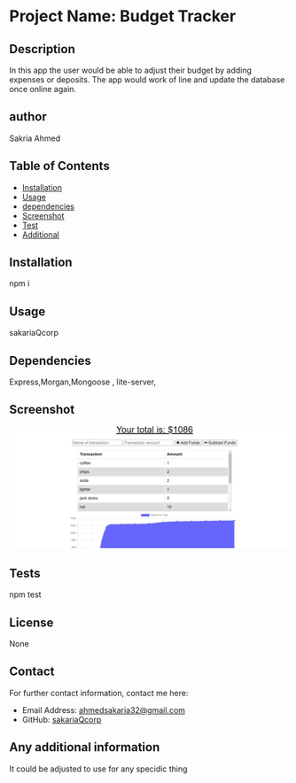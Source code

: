
# Project Name: Budget Tracker
 
  ## Description
  In this app the user would be able to adjust their budget by adding expenses or deposits. The app would work of line and update the database once online again.
  ## author
  Sakria Ahmed

  ## Table of Contents
  - [Installation](#installation)
  - [Usage](#usage)
  - [dependencies](#dependencies)
  - [Screenshot](#Screenshot)
  - [Test](#tests)
  - [Additional](#additional)

  ## Installation
  npm i
  
  ## Usage

  sakariaQcorp

  

  ## Dependencies
  Express,Morgan,Mongoose , lite-server,

  ## Screenshot
  ![screenshot](public\icons\Capture.PNG)
  ## Tests
  npm test
  ## License
  None
  

  ## Contact
  For further contact information, contact me here:
  * Email Address: ahmedsakaria32@gmail.com
  * GitHub: [sakariaQcorp](https://github.com/sakariaQcorp)
  
  ## Any additional information
  It could be adjusted to use for any specidic thing
  

  
